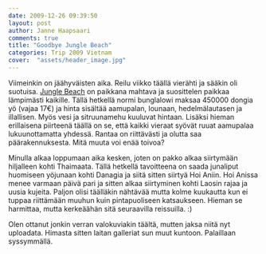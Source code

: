 ```yaml
---
date: 2009-12-26 09:39:50
layout: post
author: Janne Haapsaari
comments: true
title: "Goodbye Jungle Beach"
categories: Trip 2009 Vietnam
cover:  "assets/header_image.jpg"
---
```


Viimeinkin on jäähyväisten aika. Reilu viikko täällä vierähti ja sääkin oli
suotuisa. [Jungle Beach](http://www.junglebeachvietnam.com/welcome.html) on
paikkana mahtava ja suosittelen paikkaa lämpimästi kaikille. Tällä hetkellä
normi bunglalowi maksaa 450000 dongia yö (vajaa 17€) ja hinta sisältää
aamupalan, lounaan, hedelmälautasen ja illallisen. Myös vesi ja sitruunamehu
kuuluvat hintaan. Lisäksi hieman erillaisena piirteenä täällä on se, että kaikki
vieraat syövät ruuat aamupalaa lukuunottamatta yhdessä. Rantaa on riittävästi
ja olutta saa päärakennuksesta. Mitä muuta voi enää toivoa?

Minulla alkaa loppumaan aika kesken, joten on pakko alkaa siirtymään
hiljalleen kohti Thaimaata. Tällä hetkellä tavoitteena on saada junaliput
huomiseen yöjunaan kohti Danagia ja siitä sitten siirtyä Hoi Aniin. Hoi Anissa
menee varmaan päivä pari ja sitten alkaa siirtyminen kohti Laosin rajaa ja
uusia kujeita. Paljon olisi täälläkin nähtävää mutta kolme kuukautta kun ei
tuppaa riittämään muuhun kuin pintapuoliseen katsaukseen. Hieman se harmittaa,
mutta kerkeäähän sitä seuraavilla reissuilla. :)

Olen ottanut jonkin verran valokuviakin täältä, mutten jaksa niitä nyt
uploadata. Himasta sitten laitan galleriat sun muut kuntoon. Palaillaan
syssymmällä.
